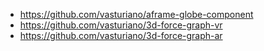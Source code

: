 - https://github.com/vasturiano/aframe-globe-component
- https://github.com/vasturiano/3d-force-graph-vr
- https://github.com/vasturiano/3d-force-graph-ar
